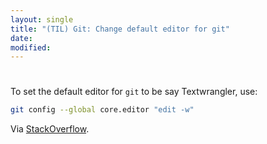 ```yaml
---
layout: single
title: "(TIL) Git: Change default editor for git"
date:
modified:
---
```


#

To set the default editor for `git` to be say Textwrangler, use:

```bash
git config --global core.editor "edit -w"
```

Via [StackOverflow](http://stackoverflow.com/a/13258538/1257318).
